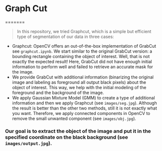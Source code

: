 # Graph Cut
=======
> In this repository, we tried  Graphcut, which is a simple but efficient type of segmentation of our data in three cases:
- Graphcut: OpenCV offers an out-of-the-box implementation of GrabCut see ``graphcut.ipynb``. We start similar to the original GrabCut version: a bounding rectangle containing the object of interest. Well, that is not exactly the expected result! Here, GrabCut did not have enough initial information to perform well and failed to retrieve an accurate mask for the image.
- We provide GrabCut with additional information (binarizing the original image and labeling as foreground all output black pixels) about the object of interest. This way, we help with the initial modeling of the foreground and the background of the image. 
- We apply Gaussian Mixture Model (GMM) to create a type of additional information and then we apply Graphcut (see ``images/seg.jpg``). Although the result is better than the other two methods, still it is not exactly what you want. Therefore, we apply connected components in OpenCV to remove the small unwanted component (see ``images/obj.jpg``).

### Our goal is to extract the object of the image and put it in the specified coordinate on the black background (see ``images/output.jpg``).
